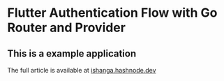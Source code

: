 # Flutter Authentication Flow with Go Router and Provider

## This is a example application

The full article is available at [ishanga.hashnode.dev](https://ishanga.hashnode.dev/flutter-authentication-flow-with-go-router-and-provider)